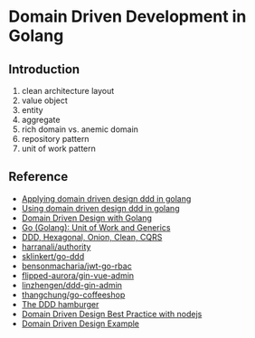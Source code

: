 # Domain Driven Development in Golang

## Introduction

1. clean architecture layout
2. value object
3. entity
4. aggregate
5. rich domain vs. anemic domain
6. repository pattern
7. unit of work pattern

## Reference

* [Applying domain driven design ddd in golang](https://dev.to/elioenaiferrari/applying-domain-driven-design-ddd-in-golang-5d4m)
* [Using domain driven design ddd in golang](https://dev.to/stevensunflash/using-domain-driven-design-ddd-in-golang-3ee5)
* [Domain Driven Design with Golang](https://github.com/PacktPublishing/Domain-Driven-Design-with-GoLang)
* [Go (Golang): Unit of Work and Generics](https://blog.devgenius.io/go-golang-unit-of-work-and-generics-5e9fb00ec996)
* [DDD, Hexagonal, Onion, Clean, CQRS](https://herbertograca.com/2017/11/16/explicit-architecture-01-ddd-hexagonal-onion-clean-cqrs-how-i-put-it-all-together/comment-page-1/)
* [harranali/authority](https://github.com/harranali/authority)
* [sklinkert/go-ddd](https://github.com/sklinkert/go-ddd)
* [bensonmacharia/jwt-go-rbac](https://github.com/bensonmacharia/jwt-go-rbac)
* [flipped-aurora/gin-vue-admin](https://github.com/flipped-aurora/gin-vue-admin)
* [linzhengen/ddd-gin-admin](https://github.com/linzhengen/ddd-gin-admin)
* [thangchung/go-coffeeshop](https://github.com/thangchung/go-coffeeshop)
* [The DDD hamburger](https://medium.com/@remast/the-ddd-hamburger-for-go-61dba99c4aaf)
* [Domain Driven Design Best Practice with nodejs](https://medium.com/predictivehire/domain-driven-design-ddd-best-practice-with-node-js-mongodb-and-graphql-4d4f45289153)
* [Domain Driven Design Example](https://www.mirkosertic.de/blog/2013/04/domain-driven-design-example/)